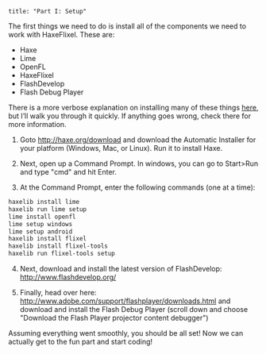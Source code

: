   ```
title: "Part I: Setup"
```

The first things we need to do is install all of the components we need to work with HaxeFlixel. These are:

* Haxe
* Lime
* OpenFL
* HaxeFlixel
* FlashDevelop
* Flash Debug Player

There is a more verbose explanation on installing many of these things [here](http://www.openfl.org/documentation/setup/),
but I’ll walk you through it quickly. If anything goes wrong, check there for more information.

1. Goto http://haxe.org/download and download the Automatic Installer for your platform (Windows, Mac, or Linux).
Run it to install Haxe.

2. Next, open up a Command Prompt. In windows, you can go to Start>Run and type "cmd" and hit Enter.

3. At the Command Prompt, enter the following commands (one at a time):

  ```bash
  haxelib install lime
  haxelib run lime setup
  lime install openfl
  lime setup windows
  lime setup android
  haxelib install flixel
  haxelib install flixel-tools
  haxelib run flixel-tools setup
  ```

4. Next, download and install the latest version of FlashDevelop: http://www.flashdevelop.org/

5. Finally, head over here: http://www.adobe.com/support/flashplayer/downloads.html and download and install the
Flash Debug Player (scroll down and choose "Download the Flash Player projector content debugger")

Assuming everything went smoothly, you should be all set! Now we can actually get to the fun part and start coding!
